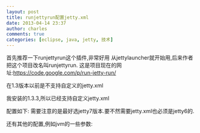 ```yaml
---
layout: post
title: runjettyrun配置jetty.xml
date: 2013-04-14 23:37
author: charles
comments: true
categories: [eclipse, java, jetty, 技术]
---
```

首先推荐一下runjettyrun这个插件,非常好用
从jettylauncher就开始用,后来作者把这个项目改名叫runjettyrun.
这是项目现在的网址:<a href="https://code.google.com/p/run-jetty-run/">https://code.google.com/p/run-jetty-run/</a>

在1.3版本以前是不支持自定义的jetty.xml

我安装的1.3.3,所以已经支持自定义jetty.xml

配置如下:
需要注意的是最好选jetty7版本.要不然需要jetty.xml也必须是jetty6的.

还有其他的配置,例如jvm的一些参数:



